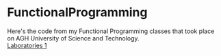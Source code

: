# FunctionalProgramming
Here's the code from my Functional Programming classes that took place on AGH University of Science and Technology.  
<a href="https://github.com/LucasJezap/FunctionalProgramming/tree/master/lab1"> Laboratories 1  
  
